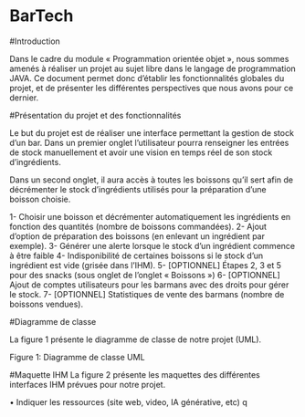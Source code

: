 # BarTech

#Introduction

Dans le cadre du module « Programmation orientée objet », nous sommes amenés à réaliser un projet au sujet libre dans le langage de programmation JAVA. 
Ce document permet donc d’établir les fonctionnalités globales du projet, et de présenter les différentes perspectives que nous avons pour ce dernier.

#Présentation du projet et des fonctionnalités

Le but du projet est de réaliser une interface permettant la gestion de stock d’un bar. Dans un premier onglet l’utilisateur pourra renseigner les entrées de stock manuellement et avoir une vision en temps réel de son stock d’ingrédients. 

Dans un second onglet, il aura accès à toutes les boissons qu’il sert afin de décrémenter le stock d’ingrédients utilisés pour la préparation d’une boisson choisie.


1-	Choisir une boisson et décrémenter automatiquement les ingrédients en fonction des quantités (nombre de boissons commandées).
2-	Ajout d’option de préparation des boissons (en enlevant un ingrédient par exemple).
3-	Générer une alerte lorsque le stock d’un ingrédient commence à être faible
4-	Indisponibilité de certaines boissons si le stock d’un ingrédient est vide (grisée dans l’IHM).
5-	[OPTIONNEL] Étapes 2, 3 et 5 pour des snacks (sous onglet de l’onglet « Boissons »)
6-	[OPTIONNEL] Ajout de comptes utilisateurs pour les barmans avec des droits pour gérer le stock.
7-	[OPTIONNEL] Statistiques de vente des barmans (nombre de boissons vendues).

#Diagramme de classe

La figure 1 présente le diagramme de classe de notre projet (UML).

 
Figure 1: Diagramme de classe UML

#Maquette IHM
La figure 2 présente les maquettes des différentes interfaces IHM prévues pour notre projet.


•	Indiquer les ressources (site web, video, IA générative, etc) q

